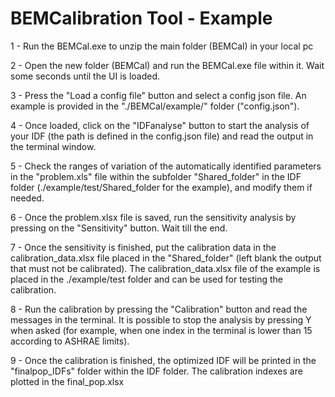 # BEMCalibration Tool - Example
<p>1 - Run the BEMCal.exe to unzip the main folder (BEMCal) in your local pc</p>
<p>2 - Open the new folder (BEMCal) and run the BEMCal.exe file within it. Wait some seconds until the UI is loaded.</p>
<p>3 - Press the "Load a config file" button and select a config json file. An example is provided in the "./BEMCal/example/" folder ("config.json").</p>
<p>4 - Once loaded, click on the "IDFanalyse" button to start the analysis of your IDF (the path is defined in the config.json file) and read the output in the terminal window.</p>
<p>5 - Check the ranges of variation of the automatically identified parameters in the "problem.xls" file within the subfolder "Shared_folder" in the IDF folder (./example/test/Shared_folder for the example), and modify them if needed. </p>
<p>6 - Once the problem.xlsx file is saved, run the sensitivity analysis by pressing on the "Sensitivity" button. Wait till the end.</p>
<p>7 - Once the sensitivity is finished, put the calibration data in the calibration_data.xlsx file placed in the "Shared_folder" (left blank the output that must not be calibrated). The calibration_data.xlsx file of the example is placed in the ./example/test folder and can be used for testing the calibration. </p>
<p>8 - Run the calibration by pressing the "Calibration" button and read the messages in the terminal. It is possible to stop the analysis by pressing Y when asked (for example, when one index in the terminal is lower than 15 according to ASHRAE limits).</p>
<p>9 - Once the calibration is finished, the optimized IDF will be printed in the "finalpop_IDFs" folder within the IDF folder. The calibration indexes are plotted in the final_pop.xlsx</p>
